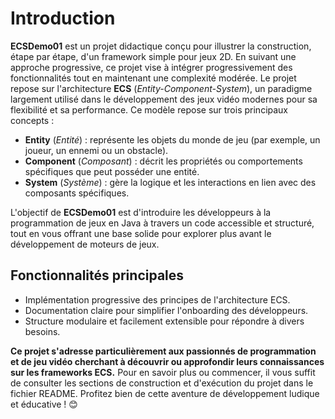 # Introduction

**ECSDemo01** est un projet didactique conçu pour illustrer la construction, étape par étape, d'un framework simple pour
jeux 2D. En suivant une approche progressive, ce projet vise à intégrer progressivement des fonctionnalités tout en
maintenant une complexité modérée.
Le projet repose sur l'architecture **ECS** (_Entity-Component-System_), un paradigme largement utilisé dans le
développement des jeux vidéo modernes pour sa flexibilité et sa performance. Ce modèle repose sur trois principaux
concepts :

- **Entity** (_Entité_) : représente les objets du monde de jeu (par exemple, un joueur, un ennemi ou un obstacle).
- **Component** (_Composant_) : décrit les propriétés ou comportements spécifiques que peut posséder une entité.
- **System** (_Système_) : gère la logique et les interactions en lien avec des composants spécifiques.

L'objectif de **ECSDemo01** est d'introduire les développeurs à la programmation de jeux en Java à travers un code
accessible et structuré, tout en vous offrant une base solide pour explorer plus avant le développement de moteurs de
jeux.

## Fonctionnalités principales

- Implémentation progressive des principes de l'architecture ECS.
- Documentation claire pour simplifier l'onboarding des développeurs.
- Structure modulaire et facilement extensible pour répondre à divers besoins.

**Ce projet s'adresse particulièrement aux passionnés de programmation et de jeu vidéo cherchant à découvrir ou
approfondir leurs connaissances sur les frameworks ECS.**
Pour en savoir plus ou commencer, il vous suffit de consulter les sections de construction et d'exécution du projet dans
le fichier README.
Profitez bien de cette aventure de développement ludique et éducative ! 😊

